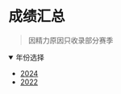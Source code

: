 # 成绩汇总

> 因精力原因只收录部分赛季

<details open>
<summary>年份选择</summary>

- [2024](./Results/2024.md)
- [2022](./Results/2022.md)

</details>